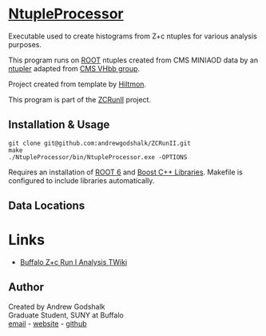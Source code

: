 # [NtupleProcessor][NtupleProcessor github]

Executable used to create histograms from Z+c ntuples for various analysis purposes.

This program runs on [ROOT][ROOT] ntuples created from CMS MINIAOD data by an [ntupler][Ntupler] adapted from [CMS VHbb group][VHbb].

Project created from template by [Hiltmon][Simple C++ Project Structure].

This program is part of the [ZCRunII][ZCRunII github] project.

## Installation & Usage

```
git clone git@github.com:andrewgodshalk/ZCRunII.git
make
./NtupleProcessor/bin/NtupleProcessor.exe -OPTIONS
```

Requires an installation of [ROOT 6][ROOT] and [Boost C++ Libraries][Boost]. Makefile is configured to include libraries automatically.

## Data Locations

# Links

* [Buffalo Z+c Run I Analysis TWiki][Z+c RunI Twiki]

## Author

Created by Andrew Godshalk  
Graduate Student, SUNY at Buffalo  
[email][Andrew email] - [website][Andrew website] - [github][Andrew github]

[//]: # (Reference Links)

[LHC]:https://home.cern/topics/large-hadron-collider
[CMS]:https://home.cern/about/experiments/cms
[ROOT]:https://root.cern.ch/
[Boost]:http://www.boost.org/
[VHbb]:https://twiki.cern.ch/twiki/bin/view/CMS/HiggsBB
[Ntupler]:https://github.com/andrewgodshalk/cmssw/tree/ZC2015
[Simple C++ Project Structure]: http://hiltmon.com/blog/2013/07/03/a-simple-c-plus-plus-project-structure/
[Andrew github]:https://github.com/andrewgodshalk/
[Andrew email]:andrewgodshalk@gmail.com
[Andrew website]:http://www.acsu.buffalo.edu/~godshalk/
[Z+c RunI Twiki]:https://twiki.cern.ch/twiki/bin/viewauth/CMS/ZplusHF8TeV
[ZCRunII github]:https://github.com/andrewgodshalk/ZCRunII
[NtupleProcessor github]:https://github.com/andrewgodshalk/ZCRunII/tree/master/NtupleProcessor
